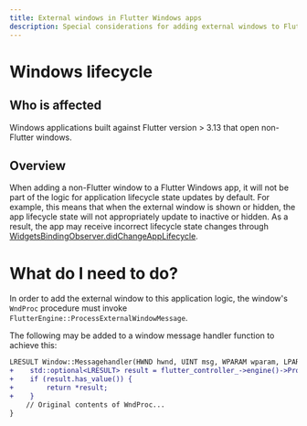 ```yaml
---
title: External windows in Flutter Windows apps
description: Special considerations for adding external windows to Flutter apps
---
```


# Windows lifecycle

## Who is affected

Windows applications built against Flutter version > 3.13 that open non-Flutter windows.

## Overview

When adding a non-Flutter window to a Flutter Windows app, it will not be part
of the logic for application lifecycle state updates by default. For example,
this means that when the external window is shown or hidden, the app lifecycle
state will not appropriately update to inactive or hidden. As a result, the app
may receive incorrect lifecycle state changes through
[WidgetsBindingObserver.didChangeAppLifecycle][].

# What do I need to do?

In order to add the external window to this application logic, the window's
`WndProc` procedure must invoke `FlutterEngine::ProcessExternalWindowMessage`.

The following may be added to a window message handler function to achieve this:

```diff
LRESULT Window::Messagehandler(HWND hwnd, UINT msg, WPARAM wparam, LPARAM lparam) {
+    std::optional<LRESULT> result = flutter_controller_->engine()->ProcessExternalWindowMessage(hwnd, msg, wparam, lparam);
+    if (result.has_value()) {
+        return *result;
+    }
    // Original contents of WndProc...
}
```

[documentation of this breaking change.]: {{site.url}}/release/breaking-changes/win_lifecycle_process_function
[WidgetsBindingObserver.didChangeAppLifecycle]: https://api.flutter.dev/flutter/widgets/WidgetsBindingObserver/didChangeAppLifecycleState.html
